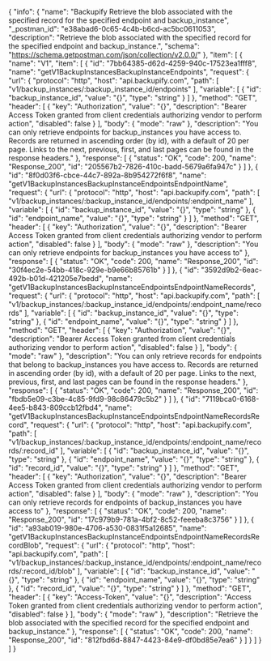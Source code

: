 {
  "info": {
    "name": "Backupify Retrieve the blob associated with the specified record for the specified endpoint and backup_instance",
    "_postman_id": "e38abad6-0c65-4c4b-b6cd-ac5bc0611053",
    "description": "Retrieve the blob associated with the specified record for the specified endpoint and backup_instance.",
    "schema": "https://schema.getpostman.com/json/collection/v2.0.0/"
  },
  "item": [
    {
      "name": "V1",
      "item": [
        {
          "id": "7bb64385-d62d-4259-940c-17523ea1fff8",
          "name": "getV1BackupInstancesBackupInstanceEndpoints",
          "request": {
            "url": {
              "protocol": "http",
              "host": "api.backupify.com",
              "path": [
                "v1/backup_instances/:backup_instance_id/endpoints"
              ],
              "variable": [
                {
                  "id": "backup_instance_id",
                  "value": "{}",
                  "type": "string"
                }
              ]
            },
            "method": "GET",
            "header": [
              {
                "key": "Authorization",
                "value": "{}",
                "description": "Bearer Access Token granted from client credentials authorizing vendor to perform action",
                "disabled": false
              }
            ],
            "body": {
              "mode": "raw"
            },
            "description": "You can only retrieve endpoints for backup_instances you have access to. Records are returned in ascending order (by id), with a default of 20 per page. Links to the next, previous, first, and last pages can be found in the response headers."
          },
          "response": [
            {
              "status": "OK",
              "code": 200,
              "name": "Response_200",
              "id": "205567b2-7826-410c-badd-5679a6fa947c"
            }
          ]
        },
        {
          "id": "8f0d03f6-cbce-44c7-892a-8b954272f6f8",
          "name": "getV1BackupInstancesBackupInstanceEndpointsEndpointName",
          "request": {
            "url": {
              "protocol": "http",
              "host": "api.backupify.com",
              "path": [
                "v1/backup_instances/:backup_instance_id/endpoints/:endpoint_name"
              ],
              "variable": [
                {
                  "id": "backup_instance_id",
                  "value": "{}",
                  "type": "string"
                },
                {
                  "id": "endpoint_name",
                  "value": "{}",
                  "type": "string"
                }
              ]
            },
            "method": "GET",
            "header": [
              {
                "key": "Authorization",
                "value": "{}",
                "description": "Bearer Access Token granted from client credentials authorizing vendor to perform action",
                "disabled": false
              }
            ],
            "body": {
              "mode": "raw"
            },
            "description": "You can only retrieve endpoints for backup_instances you have access to"
          },
          "response": [
            {
              "status": "OK",
              "code": 200,
              "name": "Response_200",
              "id": "30f4ec2e-54bb-418c-929e-b9e66b85761b"
            }
          ]
        },
        {
          "id": "3592d9b2-6eac-492b-b01d-421205e7bedd",
          "name": "getV1BackupInstancesBackupInstanceEndpointsEndpointNameRecords",
          "request": {
            "url": {
              "protocol": "http",
              "host": "api.backupify.com",
              "path": [
                "v1/backup_instances/:backup_instance_id/endpoints/:endpoint_name/records"
              ],
              "variable": [
                {
                  "id": "backup_instance_id",
                  "value": "{}",
                  "type": "string"
                },
                {
                  "id": "endpoint_name",
                  "value": "{}",
                  "type": "string"
                }
              ]
            },
            "method": "GET",
            "header": [
              {
                "key": "Authorization",
                "value": "{}",
                "description": "Bearer Access Token granted from client credentials authorizing vendor to perform action",
                "disabled": false
              }
            ],
            "body": {
              "mode": "raw"
            },
            "description": "You can only retrieve records for endpoints that belong to backup_instances you have access to. Records are returned in ascending order (by id), with a default of 20 per page. Links to the next, previous, first, and last pages can be found in the response headers."
          },
          "response": [
            {
              "status": "OK",
              "code": 200,
              "name": "Response_200",
              "id": "fbdb5e09-c3be-4c85-9fd9-98c86479c5b2"
            }
          ]
        },
        {
          "id": "7119bca0-6168-4ee5-b843-809ccb12fbd4",
          "name": "getV1BackupInstancesBackupInstanceEndpointsEndpointNameRecordsRecord",
          "request": {
            "url": {
              "protocol": "http",
              "host": "api.backupify.com",
              "path": [
                "v1/backup_instances/:backup_instance_id/endpoints/:endpoint_name/records/:record_id"
              ],
              "variable": [
                {
                  "id": "backup_instance_id",
                  "value": "{}",
                  "type": "string"
                },
                {
                  "id": "endpoint_name",
                  "value": "{}",
                  "type": "string"
                },
                {
                  "id": "record_id",
                  "value": "{}",
                  "type": "string"
                }
              ]
            },
            "method": "GET",
            "header": [
              {
                "key": "Authorization",
                "value": "{}",
                "description": "Bearer Access Token granted from client credentials authorizing vendor to perform action",
                "disabled": false
              }
            ],
            "body": {
              "mode": "raw"
            },
            "description": "You can only retrieve records for endpoints of backup_instances you have access to"
          },
          "response": [
            {
              "status": "OK",
              "code": 200,
              "name": "Response_200",
              "id": "17c979b9-781a-4bf2-8c52-feeeba8c3756"
            }
          ]
        },
        {
          "id": "a93ab019-980e-4706-a530-0831f5a12685",
          "name": "getV1BackupInstancesBackupInstanceEndpointsEndpointNameRecordsRecordBlob",
          "request": {
            "url": {
              "protocol": "http",
              "host": "api.backupify.com",
              "path": [
                "v1/backup_instances/:backup_instance_id/endpoints/:endpoint_name/records/:record_id/blob"
              ],
              "variable": [
                {
                  "id": "backup_instance_id",
                  "value": "{}",
                  "type": "string"
                },
                {
                  "id": "endpoint_name",
                  "value": "{}",
                  "type": "string"
                },
                {
                  "id": "record_id",
                  "value": "{}",
                  "type": "string"
                }
              ]
            },
            "method": "GET",
            "header": [
              {
                "key": "Access-Token",
                "value": "{}",
                "description": "Access Token granted from client credentials authorizing vendor to perform action",
                "disabled": false
              }
            ],
            "body": {
              "mode": "raw"
            },
            "description": "Retrieve the blob associated with the specified record for the specified endpoint and backup_instance."
          },
          "response": [
            {
              "status": "OK",
              "code": 200,
              "name": "Response_200",
              "id": "812fbd6d-8847-4423-84e9-df0bd85e7ea6"
            }
          ]
        }
      ]
    }
  ]
}